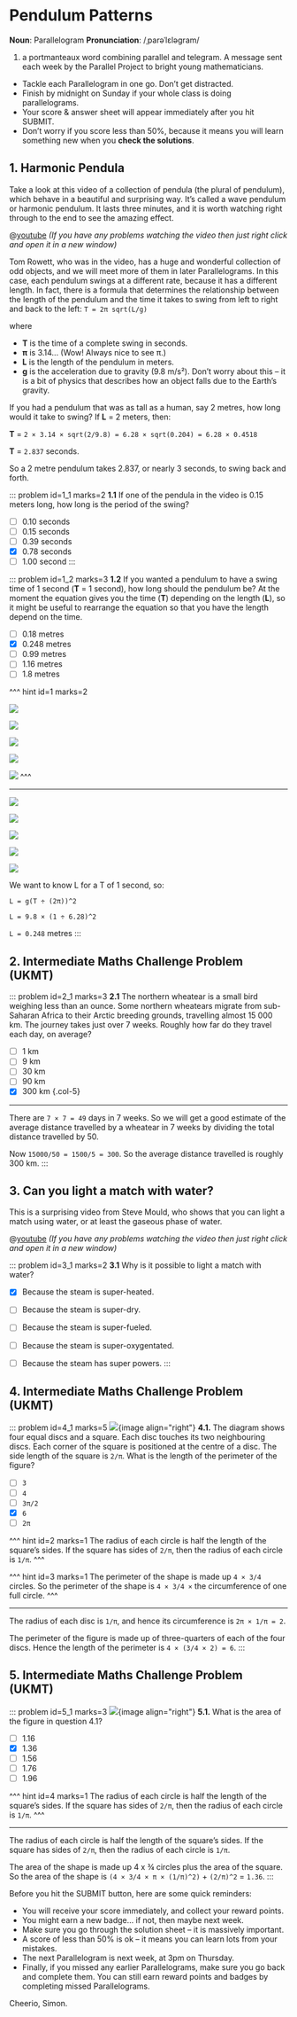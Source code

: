 # Pendulum Patterns

<div class="dictionary">

__Noun__: Parallelogram
__Pronunciation__: /ˌparəˈlɛləɡram/

1. a portmanteaux word combining parallel and telegram. A message sent each
week by the Parallel Project to bright young mathematicians.

</div>

*	Tackle each Parallelogram in one go. Don’t get distracted.
*	Finish by midnight on Sunday if your whole class is doing parallelograms.
*	Your score & answer sheet will appear immediately after you hit SUBMIT.
*	Don’t worry if you score less than 50%, because it means you will learn something new when you __check the solutions__.


## 1. Harmonic Pendula

Take a look at this video of a collection of pendula (the plural of pendulum),
which behave in a beautiful and surprising way. It’s called a wave pendulum or
harmonic pendulum. It lasts three minutes, and it is worth watching right through
to the end to see the amazing effect.

@[youtube](RrX2yTGJ6N0?rel=0) _(If you have any problems watching the video then just right click and open it in a new window)_

Tom Rowett, who was in the video, has a huge and wonderful collection of odd objects,
and we will meet more of them in later Parallelograms. In this case, each pendulum
swings at a different rate, because it has a different length. In fact, there is
a formula that determines the relationship between the length of the pendulum and
the time it takes to swing from left to right and back to the left: `T = 2π sqrt(L/g)`

where
* __T__ is the time of a complete swing in seconds.
* __π__ is 3.14... (Wow! Always nice to see π.)
* __L__ is the length of the pendulum in meters.
* __g__ is the acceleration due to gravity (9.8 m/s²). Don’t worry about this –
it is a bit of physics that describes how an object falls due to the Earth’s gravity.

If you had a pendulum that was as tall as a human, say 2 metres, how long would
it take to swing? If __L__ = 2 meters, then:

__T__ = `2 × 3.14 × sqrt(2/9.8) = 6.28 × sqrt(0.204) = 6.28 × 0.4518`

__T__ = `2.837` seconds.

So a 2 metre pendulum takes 2.837, or nearly 3 seconds, to swing back and forth.

::: problem id=1_1 marks=2
__1.1__ If one of the pendula in the video is 0.15 meters long, how long is the
period of the swing?

* [ ] 0.10 seconds
* [ ] 0.15 seconds
* [ ] 0.39 seconds
* [x] 0.78 seconds
* [ ] 1.00 second
:::

::: problem id=1_2 marks=3
__1.2__ If you wanted a pendulum to have a swing time of 1 second (__T__ = 1 second),
how long should the pendulum be? At the moment the equation gives you the time
(__T__) depending on the length (__L__), so it might be useful to rearrange the
equation so that you have the length depend on the time.

* [ ] 0.18 metres
* [x] 0.248 metres
* [ ] 0.99 metres
* [ ] 1.16 metres
* [ ] 1.8 metres

^^^ hint id=1 marks=2


![](/resources/9-21-pendulum-patterns/1-2-first-term.png)

![](/resources/9-21-pendulum-patterns/1-2-second-term.png)

![](/resources/9-21-pendulum-patterns/1-2-third-term.png)

![](/resources/9-21-pendulum-patterns/1-2-fourth-term.png)

![](/resources/9-21-pendulum-patterns/1-2-fifth-term.png)
^^^

---

![](/resources/9-21-pendulum-patterns/1-2-first-term.png)

![](/resources/9-21-pendulum-patterns/1-2-second-term.png)

![](/resources/9-21-pendulum-patterns/1-2-third-term.png)

![](/resources/9-21-pendulum-patterns/1-2-fourth-term.png)

![](/resources/9-21-pendulum-patterns/1-2-fifth-term.png)

We want to know L for a T of 1 second, so:

`L = g(T ÷ (2π))^2`  

`L = 9.8 × (1 ÷ 6.28)^2`  

`L = 0.248` metres
:::


## 2. Intermediate Maths Challenge Problem (UKMT)
<!--- 2013 (5) --->

::: problem id=2_1 marks=3
__2.1__ The northern wheatear is a small bird weighing less than an ounce. Some northern wheatears migrate from sub-Saharan Africa to their Arctic breeding grounds, travelling almost 15 000 km. The journey takes just over 7 weeks. Roughly how far do they travel each day, on average?

* [ ] 1 km
* [ ] 9 km
* [ ] 30 km
* [ ] 90 km
* [x] 300 km
{.col-5}

---

There are `7 × 7 = 49` days in 7 weeks. So we will get a good estimate of the average distance travelled by a wheatear in 7 weeks by dividing the total distance travelled by 50.

Now `15000/50 = 1500/5 = 300`. So the average distance travelled is roughly 300 km.
:::


## 3. Can you light a match with water?

This is a surprising video from Steve Mould, who shows that you can light a match using water, or at least the gaseous phase of water.

@[youtube](JkRAaZIZaAQ?end=130&rel=0) _(If you have any problems watching the video then just right click and open it in a new window)_

::: problem id=3_1 marks=2
__3.1__ Why is it possible to light a match with water?

* [x] Because the steam is super-heated.
* [ ] Because the steam is super-dry.
* [ ] Because the steam is super-fueled.
* [ ] Because the steam is super-oxygentated.
* [ ] Because the steam has super powers.
:::


## 4. Intermediate Maths Challenge Problem (UKMT)
<!--- 2013 (17) --->

::: problem id=4_1 marks=5
![](/resources/9-21-pendulum-patterns/4-circles.jpg){image align="right"}
__4.1.__ The diagram shows four equal discs and a square. Each disc touches its two neighbouring discs. Each corner of the square is positioned at the centre of a disc. The side length of the square is `2/π`. What is the length of the perimeter of the figure?

* [ ] `3`
* [ ] `4`
* [ ] `3π/2`
* [x] `6`
* [ ] `2π`

^^^ hint id=2 marks=1
The radius of each circle is half the length of the square’s sides. If the square has sides of `2/π`, then the radius of each circle is `1/π`.
^^^

^^^ hint id=3 marks=1
The perimeter of the shape is made up `4 × 3/4` circles. So the perimeter of the shape is `4 × 3/4 ×` the circumference of one full circle.
^^^

---

The radius of each disc is `1/π`, and hence its circumference is `2π × 1/π = 2`.  

The perimeter of the figure is made up of three-quarters of each of the four discs. Hence the length of the perimeter is `4 × (3/4 × 2) = 6`.
:::


## 5. Intermediate Maths Challenge Problem (UKMT)
<!--- 2013 (17.1) --->

::: problem id=5_1 marks=3
![](/resources/9-21-pendulum-patterns/4-circles.jpg){image align="right"}
__5.1.__ What is the area of the figure in question 4.1?

* [ ] 1.16
* [x] 1.36
* [ ] 1.56
* [ ] 1.76
* [ ] 1.96

^^^ hint id=4 marks=1
The radius of each circle is half the length of the square’s sides. If the square has sides of `2/π`, then the radius of each circle is `1/π`.
^^^

---

The radius of each circle is half the length of the square’s sides. If the square has sides of `2/π`, then the radius of each circle is `1/π`.

The area of the shape is made up 4 x ¾ circles plus the area of the square. So the area of the shape is `(4 × 3/4 × π × (1/π)^2)` + `(2/π)^2` = `1.36`.
:::


Before you hit the SUBMIT button, here are some quick reminders:

*	You will receive your score immediately, and collect your reward points.
*	You might earn a new badge... if not, then maybe next week.
*	Make sure you go through the solution sheet – it is massively important.
*	A score of less than 50% is ok – it means you can learn lots from your mistakes.
*	The next Parallelogram is next week, at 3pm on Thursday.
*	Finally, if you missed any earlier Parallelograms, make sure you go back and complete them. You can still earn reward points and badges by completing missed Parallelograms.

Cheerio,
Simon.
